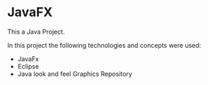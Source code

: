 # JavaFX

This a Java Project.

In this project the following technologies and concepts were used:

- JavaFx
- Eclipse
- Java look and feel Graphics Repository

